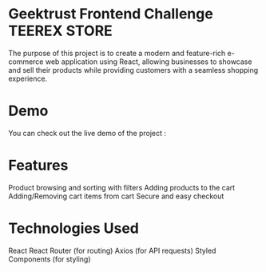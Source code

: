 # Geektrust Frontend Challenge TEEREX STORE

The purpose of this project is to create a modern and feature-rich e-commerce web application using React, allowing businesses to showcase and sell their products while providing customers with a seamless shopping experience.

# Demo
You can check out the live demo of the project : 

# Features
Product browsing and sorting with filters
Adding products to the cart
Adding/Removing cart items from cart
Secure and easy checkout

# Technologies Used
React
React Router (for routing)
Axios (for API requests)
Styled Components (for styling)